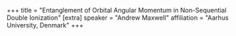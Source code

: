 +++
title = "Entanglement of Orbital Angular Momentum in Non-Sequential Double Ionization"
[extra]
speaker = "Andrew Maxwell"
affiliation = "Aarhus University, Denmark"
+++
